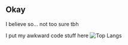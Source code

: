 ## Okay
I believe so... not too sure tbh

I put my awkward code stuff here
 ![Top Langs](https://github-readme-stats.vercel.app/api/top-langs/?username=e5u02c&layout=compact&theme=tokyonight)

